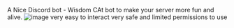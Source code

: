 A Nice Discord bot - Wisdom CAt bot to make your server more fun and alive.
![image](https://user-images.githubusercontent.com/99744406/161565218-5ea393d3-9fbc-42f1-b993-37c0b4017561.png)
very easy to interact
very safe and limited permissions to use
